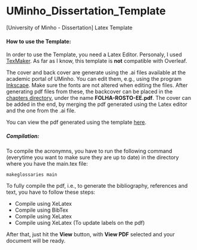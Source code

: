 # UMinho_Dissertation_Template
[University of Minho - Dissertation] Latex Template 

#### How to use the Template:

In order to use the Template, you need a Latex Editor. Personaly, I used [TexMaker](https://www.xm1math.net/texmaker/). As far as I know, this template is **not** compatible with Overleaf.

The cover and back cover are generate using the .ai files available at the academic portal of UMinho. You can edit them, e.g., using the program [Inkscape](https://inkscape.org). Make sure the fonts are not altered when editing the files. After generating pdf files from these, the backcover can be placed in the [chapters directory](https://github.com/citoplasme/UMinho_Dissertation_Template/tree/main/Dissertation/Latex/chapters), under the name **FOLHA-ROSTO-EE.pdf**. The cover can be added in the end, by merging the pdf generated using the Latex editor and the one from the .ai file.

You can view the pdf generated using the template [here](https://github.com/citoplasme/UMinho_Dissertation_Template/blob/main/Dissertation/Latex/main.pdf). 

##### Compilation:

To compile the acronymns, you have to run the following command (everytime you want to make sure they are up to date) in the directory where you have the main.tex file:

`makeglossaries main`

To fully compile the pdf, i.e., to generate the bibliography, references and text, you have to follow these steps:

* Compile using XeLatex
* Compile using BibTex
* Compile using XeLatex
* Compile using XeLatex (To update labels on the pdf)

After that, just hit the **View** button, with **View PDF** selected and your document will be ready.
